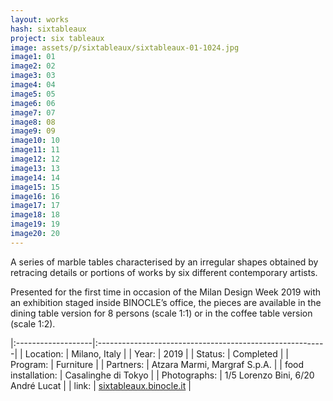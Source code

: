 ```yaml
---
layout: works
hash: sixtableaux
project: six tableaux
image: assets/p/sixtableaux/sixtableaux-01-1024.jpg
image1: 01
image2: 02
image3: 03
image4: 04
image5: 05
image6: 06
image7: 07
image8: 08
image9: 09
image10: 10
image11: 11
image12: 12
image13: 13
image14: 14
image15: 15
image16: 16
image17: 17
image18: 18
image19: 19
image20: 20
---
```


A series of marble tables characterised by an irregular shapes obtained by retracing details or portions of works by six different contemporary artists.

Presented for the first time in occasion of the Milan Design Week 2019 with an exhibition staged inside BINOCLE’s office, the pieces are available in the dining table version for 8 persons (scale 1:1) or in the coffee table version (scale 1:2).


|:-------------------|:---------------------------------------------------------|
| Location:          | Milano, Italy                                            |
| Year:              | 2019                                                     |
| Status:            | Completed                                                |
| Program:           | Furniture                                                |
| Partners:          | Atzara Marmi, Margraf S.p.A.                             |
| food installation: | Casalinghe di Tokyo                                      |
| Photographs:       | 1/5 Lorenzo Bini, 6/20 André Lucat                       |
| link:              | [sixtableaux.binocle.it](https://sixtableaux.binocle.it) |
